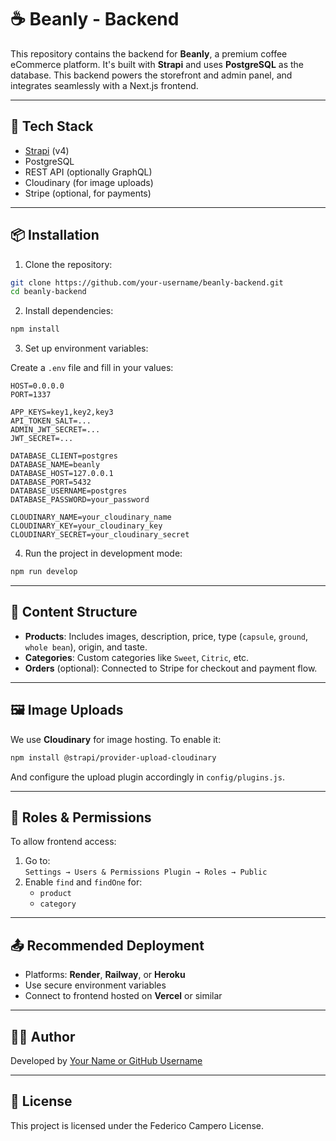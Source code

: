 # ☕ Beanly - Backend

This repository contains the backend for **Beanly**, a premium coffee eCommerce platform. It's built with **Strapi** and uses **PostgreSQL** as the database. This backend powers the storefront and admin panel, and integrates seamlessly with a Next.js frontend.

---

## 🚀 Tech Stack

- [Strapi](https://strapi.io/) (v4)
- PostgreSQL
- REST API (optionally GraphQL)
- Cloudinary (for image uploads)
- Stripe (optional, for payments)

---

## 📦 Installation

1. Clone the repository:

```bash
git clone https://github.com/your-username/beanly-backend.git
cd beanly-backend
```

2. Install dependencies:

```bash
npm install
```

3. Set up environment variables:

Create a `.env` file and fill in your values:

```env
HOST=0.0.0.0
PORT=1337

APP_KEYS=key1,key2,key3
API_TOKEN_SALT=...
ADMIN_JWT_SECRET=...
JWT_SECRET=...

DATABASE_CLIENT=postgres
DATABASE_NAME=beanly
DATABASE_HOST=127.0.0.1
DATABASE_PORT=5432
DATABASE_USERNAME=postgres
DATABASE_PASSWORD=your_password

CLOUDINARY_NAME=your_cloudinary_name
CLOUDINARY_KEY=your_cloudinary_key
CLOUDINARY_SECRET=your_cloudinary_secret
```

4. Run the project in development mode:

```bash
npm run develop
```

---

## 📁 Content Structure

- **Products**: Includes images, description, price, type (`capsule`, `ground`, `whole bean`), origin, and taste.
- **Categories**: Custom categories like `Sweet`, `Citric`, etc.
- **Orders** (optional): Connected to Stripe for checkout and payment flow.

---

## 🖼️ Image Uploads

We use **Cloudinary** for image hosting. To enable it:

```bash
npm install @strapi/provider-upload-cloudinary
```

And configure the upload plugin accordingly in `config/plugins.js`.

---

## 🔐 Roles & Permissions

To allow frontend access:

1. Go to:  
   `Settings → Users & Permissions Plugin → Roles → Public`
2. Enable `find` and `findOne` for:
   - `product`
   - `category`

---

## 📤 Recommended Deployment

- Platforms: **Render**, **Railway**, or **Heroku**
- Use secure environment variables
- Connect to frontend hosted on **Vercel** or similar

---

## 🧑‍💻 Author

Developed by [Your Name or GitHub Username](https://github.com/your-username)

---

## 📄 License

This project is licensed under the Federico Campero License.